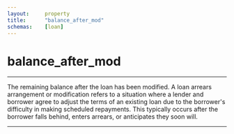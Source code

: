 ```yaml
---
layout:     property
title:      "balance_after_mod"
schemas:    [loan]
---
```


# balance_after_mod

---

The remaining balance after the loan has been modified. A loan arrears arrangement or modification refers to a situation where a lender and borrower agree to adjust the terms of an existing loan due to the borrower's difficulty in making scheduled repayments. This typically occurs after the borrower falls behind, enters arrears, or anticipates they soon will.

--- 